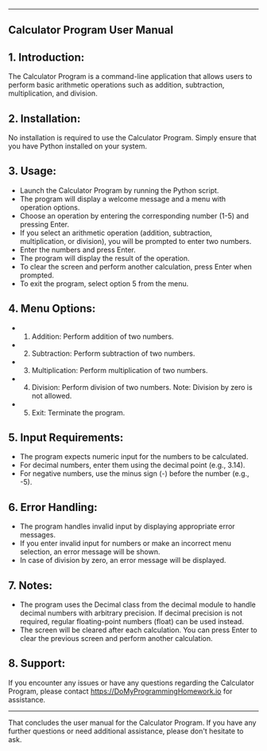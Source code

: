 
----------------------------------------------------
Calculator Program User Manual
----------------------------------------------------

## 1. Introduction:
The Calculator Program is a command-line application that allows users to perform basic arithmetic operations such as addition, subtraction, multiplication, and division.

## 2. Installation:
No installation is required to use the Calculator Program. Simply ensure that you have Python installed on your system.

##  3. Usage:
- Launch the Calculator Program by running the Python script.
- The program will display a welcome message and a menu with operation options.
- Choose an operation by entering the corresponding number (1-5) and pressing Enter.
- If you select an arithmetic operation (addition, subtraction, multiplication, or division), you will be prompted to enter two numbers.
- Enter the numbers and press Enter.
- The program will display the result of the operation.
- To clear the screen and perform another calculation, press Enter when prompted.
- To exit the program, select option 5 from the menu.

## 4. Menu Options:
- 1. Addition: Perform addition of two numbers.
- 2. Subtraction: Perform subtraction of two numbers.
- 3. Multiplication: Perform multiplication of two numbers.
- 4. Division: Perform division of two numbers. Note: Division by zero is not allowed.
- 5. Exit: Terminate the program.

## 5. Input Requirements:
- The program expects numeric input for the numbers to be calculated.
- For decimal numbers, enter them using the decimal point (e.g., 3.14).
- For negative numbers, use the minus sign (-) before the number (e.g., -5).

## 6. Error Handling:
- The program handles invalid input by displaying appropriate error messages.
- If you enter invalid input for numbers or make an incorrect menu selection, an error message will be shown.
- In case of division by zero, an error message will be displayed.

## 7. Notes:
- The program uses the Decimal class from the decimal module to handle decimal numbers with arbitrary precision. If decimal precision is not required, regular floating-point numbers (float) can be used instead.
- The screen will be cleared after each calculation. You can press Enter to clear the previous screen and perform another calculation.

## 8. Support:
If you encounter any issues or have any questions regarding the Calculator Program, please contact https://DoMyProgrammingHomework.io for assistance.

----------------------------------------------------

That concludes the user manual for the Calculator Program. If you have any further questions or need additional assistance, please don't hesitate to ask.
